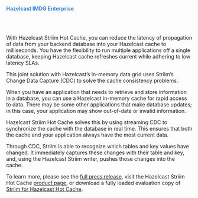 

<font color="#3981DB">**Hazelcast IMDG Enterprise**</font>

<br></br>


With Hazelcast Striim Hot Cache, you can reduce the latency of propagation of data from your backend database into your Hazelcast cache to milliseconds. You have the flexibility to run multiple applications off a single database, keeping Hazelcast cache refreshes current while adhering to low latency SLAs.

This joint solution with Hazelcast’s in-memory data grid uses Striim’s Change Data Capture (CDC) to solve the cache consistency problems.

When you have an application that needs to retrieve and store information in a database, you can use a Hazelcast in-memory cache for rapid access to data. There may be some other applications that make database updates; in this case, your application may show out-of-date or invalid information.

Hazelcast Striim Hot Cache solves this by using streaming CDC to synchronize the cache with the database in real time. This ensures that both the cache and your application always have the most current data.

Through CDC, Striim is able to recognize which tables and key values have changed. It immediately captures these changes with their table and key, and, using the Hazelcast Striim writer, pushes those changes into the cache.

To learn more, please see the [full press release](http://www.striim.com/blog/newsroom/press/hazelcast-striim-hot-cache/), visit the Hazelcast Striim Hot Cache [product page](https://hazelcast.com/products/solutions/hazelcast-striim-hot-cache/), or download a fully loaded evaluation copy of [Striim for Hazelcast Hot Cache](http://www.striim.com/download-striim-for-hazelcast-hot-cache/).